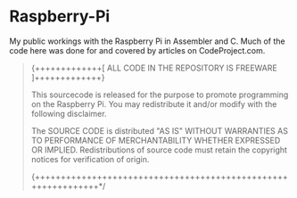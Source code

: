 # Raspberry-Pi
My public workings with the Raspberry Pi in Assembler and C. Much of the code here was done for and covered by articles on CodeProject.com.

>{+++++++++++++[ ALL CODE IN THE REPOSITORY IS FREEWARE ]+++++++++++++}
>                                                               
>  This sourcecode is released for the purpose to promote programming on the Raspberry Pi. You may redistribute it and/or modify with the following disclaimer.
>
>  The SOURCE CODE is distributed "AS IS" WITHOUT WARRANTIES AS TO PERFORMANCE OF MERCHANTABILITY WHETHER EXPRESSED OR IMPLIED. Redistributions of source code must retain the copyright notices for verification of origin.               	
>
>{++++++++++++++++++++++++++++++++++++++++++++++++++++++++++++++*/
